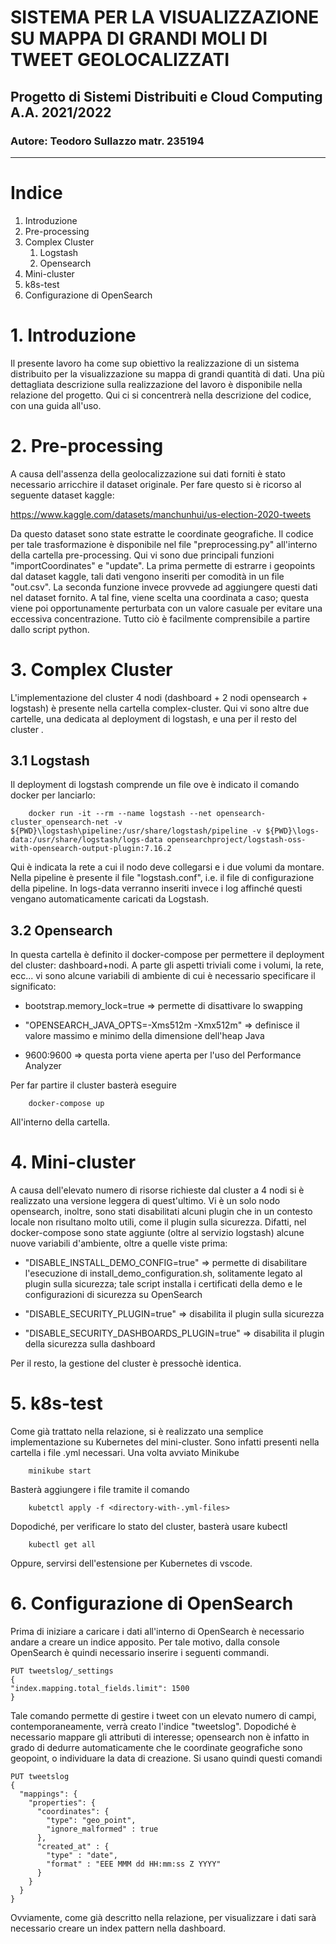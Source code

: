 # SISTEMA PER LA VISUALIZZAZIONE SU MAPPA DI GRANDI MOLI DI TWEET GEOLOCALIZZATI
## Progetto di Sistemi Distribuiti e Cloud Computing A.A. 2021/2022
### Autore: Teodoro Sullazzo matr. 235194

<hr>

# Indice
1. Introduzione
2. Pre-processing
3. Complex Cluster
    1. Logstash
    2. Opensearch
4. Mini-cluster
5. k8s-test
6. Configurazione di OpenSearch


# 1. Introduzione
Il presente lavoro ha come sup obiettivo la realizzazione di un sistema distribuito per la visualizzazione su mappa di grandi quantità di dati. Una più dettagliata descrizione sulla realizzazione del lavoro è disponibile nella relazione del progetto. Qui ci si concentrerà nella descrizione del codice, con una guida all'uso.


# 2. Pre-processing
A causa dell'assenza della geolocalizzazione sui dati forniti è stato necessario arricchire il dataset originale. Per fare questo si è ricorso al seguente dataset kaggle:

https://www.kaggle.com/datasets/manchunhui/us-election-2020-tweets

Da questo dataset sono state estratte le coordinate geografiche. Il codice per tale trasformazione è disponibile nel file "preprocessing.py" all'interno della cartella pre-processing. Qui vi sono due principali funzioni "importCoordinates" e "update". La prima permette di estrarre i geopoints dal dataset kaggle, tali dati vengono inseriti per comodità in un file "out.csv". La seconda funzione invece provvede ad aggiungere questi dati nel dataset fornito. A tal fine, viene scelta una coordinata a caso; questa viene poi opportunamente perturbata con un valore casuale per evitare una eccessiva concentrazione. Tutto ciò è facilmente comprensibile a partire dallo script python.

# 3. Complex Cluster
L'implementazione del cluster 4 nodi (dashboard + 2 nodi opensearch + logstash) è presente nella cartella complex-cluster. Qui vi sono altre due cartelle, una dedicata al deployment di logstash, e una per il resto del cluster .
## 3.1 Logstash
Il deployment di logstash comprende un file ove è indicato il comando docker per lanciarlo:

        docker run -it --rm --name logstash --net opensearch-cluster_opensearch-net -v ${PWD}\logstash\pipeline:/usr/share/logstash/pipeline -v ${PWD}\logs-data:/usr/share/logstash/logs-data opensearchproject/logstash-oss-with-opensearch-output-plugin:7.16.2

Qui è indicata la rete a cui il nodo deve collegarsi e i due volumi da montare. Nella pipeline è presente il file "logstash.conf", i.e. il file di configurazione della pipeline. In logs-data verranno inseriti invece i log affinché questi vengano automaticamente caricati da Logstash.

##  3.2 Opensearch
In questa cartella è definito il docker-compose per permettere il deployment del cluster: dashboard+nodi. A parte gli aspetti triviali come i volumi, la rete, ecc... vi sono alcune variabili di ambiente di cui è necessario specificare il significato:

- bootstrap.memory_lock=true => permette di disattivare lo swapping 

- "OPENSEARCH_JAVA_OPTS=-Xms512m -Xmx512m" => definisce il valore massimo e minimo della dimensione dell'heap Java

- 9600:9600 => questa porta viene aperta per l'uso del Performance Analyzer

Per far partire il cluster basterà eseguire

        docker-compose up

All'interno della cartella.


# 4. Mini-cluster
A causa dell'elevato numero di risorse richieste dal cluster a 4 nodi si è realizzato una versione leggera di quest'ultimo. Vi è un solo nodo opensearch, inoltre, sono stati disabilitati alcuni plugin che in un contesto locale non risultano molto utili, come il plugin sulla sicurezza. Difatti, nel docker-compose sono state aggiunte (oltre al servizio logstash) alcune nuove variabili d'ambiente, oltre a quelle viste prima:

- "DISABLE_INSTALL_DEMO_CONFIG=true" => permette di disabilitare l'esecuzione di install_demo_configuration.sh, solitamente legato al plugin sulla sicurezza; tale script installa i certificati della demo e le configurazioni di sicurezza su OpenSearch

- "DISABLE_SECURITY_PLUGIN=true" => disabilita il plugin sulla sicurezza

- "DISABLE_SECURITY_DASHBOARDS_PLUGIN=true" => disabilita il plugin della sicurezza sulla dashboard

Per il resto, la gestione del cluster è pressochè identica.

# 5. k8s-test
Come già trattato nella relazione, si è realizzato una semplice implementazione su Kubernetes del mini-cluster. Sono infatti presenti nella cartella i file .yml necessari. Una volta avviato Minikube

        minikube start

Basterà aggiungere i file tramite il comando 

        kubetctl apply -f <directory-with-.yml-files>

Dopodiché, per verificare lo stato del cluster, basterà usare kubectl

        kubectl get all

Oppure, servirsi dell'estensione per Kubernetes di vscode.


# 6. Configurazione di OpenSearch
Prima di iniziare a caricare i dati all'interno di OpenSearch è necessario andare a creare un indice apposito. Per tale motivo, dalla console OpenSearch è quindi necessario inserire i seguenti commandi.

    PUT tweetslog/_settings
    {
    "index.mapping.total_fields.limit": 1500
    }

Tale comando permette di gestire i tweet con un elevato numero di campi, contemporaneamente, verrà creato l'indice "tweetslog".
Dopodiché è necessario mappare gli attributi di interesse; opensearch non è infatto in grado di dedurre automaticamente che le coordinate geografiche sono geopoint, o individuare la data di creazione. 
Si usano quindi questi comandi

  
    PUT tweetslog
    {
      "mappings": {
        "properties": {
          "coordinates": {
            "type": "geo_point",
            "ignore_malformed" : true
          },
          "created_at" : {
            "type" : "date",
            "format" : "EEE MMM dd HH:mm:ss Z YYYY"
          }
        }
      }
    }



Ovviamente, come già descritto nella relazione, per visualizzare i dati sarà necessario creare un index pattern nella dashboard.









